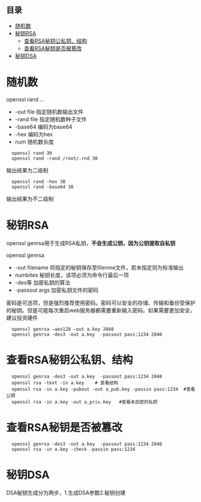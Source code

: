 ## 目录
* [随机数](#随机数)
* [秘钥RSA](#秘钥RSA)
  * [查看RSA秘钥公私钥、结构](#查看RSA秘钥公私钥、结构)
  * [查看RSA秘钥是否被篡改](#查看RSA秘钥是否被篡改)
 * [秘钥DSA](#秘钥DSA)
# 随机数
openssl rand ...
- \-out file  指定随机数输出文件
- \-rand file 指定随机数种子文件 
- \-base64    编码为base64
- \-hex       编码为hex
- num         随机数长度
```openssl
  openssl rand 30
  openssl rand -rand /root/.rnd 30
```
输出结果为二级制
```openssl
  openssl rand -hex 30
  openssl rand -base64 30
```
输出结果为不二级制

# 秘钥RSA
openssl genrsa用于生成RSA私钥，**不会生成公钥，因为公钥提取自私钥**

openssl genrsa 
- \-out filename 将指定的秘钥保存至filenme文件，若未指定则为标准输出
- numbites 秘钥长度，该项必须为命令行最后一项
- \-des等  加密私钥的算法
- \-passout args 加密私钥文件的密码

密码是可选项，但是强烈推荐使用密码。密码可以安全的存储、传输和备份受保护的秘钥。但是可能每次重启web服务器都需要重新输入密码。如果需要更加安全，建议投资硬件
```openssl
  openssl genrsa –aes128 –out a.key 2048
  openssl genrsa -des3 -out a.key  -passout pass:1234 2048
```
# 查看RSA秘钥公私钥、结构
```openssl
  openssl genrsa -des3 -out a.key  -passout pass:1234 2048
  openssl rsa -text -in a.key    # 查看结构
  openssl rsa -in a.key -pubout -out a_pub.key -passin pass:1234  #查看公钥
  openssl rsa -in a.key -out a_priv.key   #查看未加密的私钥
```
# 查看RSA秘钥是否被篡改
```openssl
  openssl genrsa -des3 -out a.key  -passout pass:1234 2048
  openssl rsa -in a.key -check -passin pass:1234
```
# 秘钥DSA
DSA秘钥生成分为两步，1.生成DSA参数2.秘钥创建
